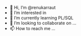 - 👋 Hi, I’m @renukarraut
- 👀 I’m interested in 
- 🌱 I’m currently learning PL/SQL
- 💞️ I’m looking to collaborate on ...
- 📫 How to reach me ...

<!---
renukarraut/renukarraut is a ✨ special ✨ repository because its `README.md` (this file) appears on your GitHub profile.
You can click the Preview link to take a look at your changes.
--->
